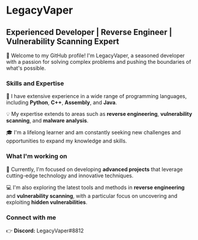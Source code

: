 # LegacyVaper

## Experienced Developer | Reverse Engineer | Vulnerability Scanning Expert

👋 Welcome to my GitHub profile! I'm LegacyVaper, a seasoned developer with a passion for solving complex problems and pushing the boundaries of what's possible.

### Skills and Expertise

🚀 I have extensive experience in a wide range of programming languages, including **Python**, **C++**, **Assembly**, and **Java**.

💡 My expertise extends to areas such as **reverse engineering**, **vulnerability scanning**, and **malware analysis**.

🎓 I'm a lifelong learner and am constantly seeking new challenges and opportunities to expand my knowledge and skills.

### What I'm working on

🔭 Currently, I'm focused on developing **advanced projects** that leverage cutting-edge technology and innovative techniques.

💻 I'm also exploring the latest tools and methods in **reverse engineering** and **vulnerability scanning**, with a particular focus on uncovering and exploiting **hidden vulnerabilities**.

### Connect with me

👉 **Discord:** LegacyVaper#8812
